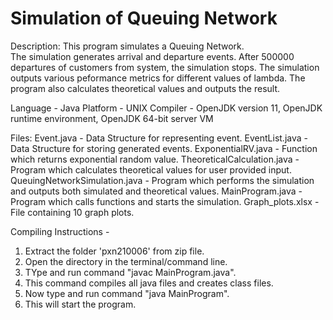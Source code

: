 # Simulation of Queuing Network

Description:  This program simulates a Queuing Network.  
The simulation generates arrival and departure events.
After 500000 departures of customers from system, the simulation stops.
The simulation outputs various peformance metrics for different values of lambda.
The program also calculates theoretical values and outputs the result. 

Language - Java
Platform - UNIX
Compiler - OpenJDK version 11, OpenJDK runtime environment, OpenJDK 64-bit server VM

Files:
Event.java - Data Structure for representing event.
EventList.java - Data Structure for storing generated events.
ExponentialRV.java - Function which returns exponential random value.
TheoreticalCalculation.java - Program which calculates theoretical values for user provided input.
QueuingNetworkSimulation.java - Program which performs the simulation and outputs both simulated and theoretical values.
MainProgram.java - Program which calls functions and starts the simulation.
Graph_plots.xlsx - File containing 10 graph plots.

Compiling Instructions - 
1. Extract the folder 'pxn210006' from zip file.
2. Open the directory in the terminal/command line.
3. TYpe and run command "javac MainProgram.java".
4. This command compiles all java files and creates class files.
4. Now type and run command "java MainProgram".
5. This will start the program.